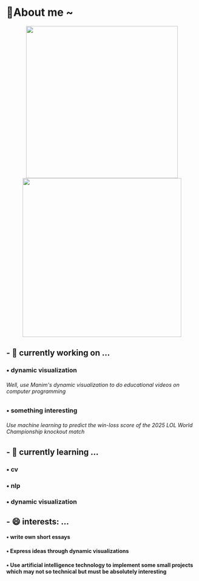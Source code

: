 # 👋About me ~

<p align="center">
  <img src="https://github-readme-stats.vercel.app/api?username=Guyudong1&show_icons=true&theme=radical" width="400"/>
<img src="https://github-readme-stats.vercel.app/api/top-langs/?username=Guyudong1&layout=compact&langs_count=6&card_width=350" width="418" />
</p>


## - 🔭 currently working on ...
### &bull; dynamic visualization
######     Well, use Manim's dynamic visualization to do educational videos on computer programming
### &bull; something interesting
######     Use machine learning to predict the win-loss score of the 2025 LOL World Championship knockout match
## - 🌱 currently learning ...
### &bull; cv
### &bull; nlp
### &bull; dynamic visualization
<!--## - 🤔 I’m looking for help with ...-->
## 
## - 😄 interests: ...
#### &bull; write own short essays
#### &bull; Express ideas through dynamic visualizations
#### &bull; Use artificial intelligence technology to implement some small projects which may not so technical but must be absolutely interesting 
<!--## - 📫 How to reach me: ...
### &bull; QQmail:
### &bull; Wechat:-->



